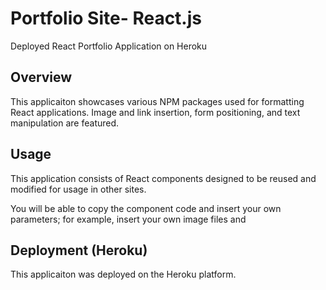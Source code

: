 # Portfolio Site- React.js 
 Deployed React Portfolio Application on Heroku 

## Overview

This applicaiton showcases various NPM packages used for formatting React applications. Image and link insertion, form positioning, and text manipulation are featured.

## Usage

This application consists of React components designed to be reused and modified for usage in other sites. 

You will be able to copy the component code and insert your own parameters; for example, insert your own image files and 

## Deployment (Heroku)

This applicaiton was deployed on the Heroku platform. 
